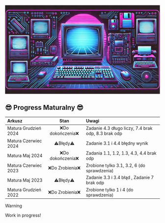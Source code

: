 <p align="center"> 
  <br/>
  <img src="/logo.png" alt="Matura Informatyka Wojciech" width="600"></a>
  <br/>
</p>

## **😎 Progress Maturalny 😎**

|        Arkusz       |       Stan        |              Uwagi             |
|:--------------------|:-----------------:|:-------------------------------|
|Matura Grudzień 2024|❌Do dokończenia❌|Zadanie 4.3 długo liczy, 7.4 brak odp, 8.3 brak odp|
|Matura Czerwiec 2024|⚠️Błędy⚠️         |Zadanie 3.1 i 4.4 błędny wynik|
|Matura Maj 2024     |❌Do dokończenia❌|Zadania 1.1, 1.2, 1.3, 4.3, 4.4 brak odp|
|Matura Czerwiec 2023|❌Do Zrobienia❌  |Zrobione tylko 3.1, 3.2, 6 (do sprawdzenia)|
|Matura Maj 2023     |⚠️Błędy⚠️         |Zadanie 3.3 i 3.4 błąd , Zadanie 7 brak odp|
|Matura Grudzień 2022|❌Do Zrobienia❌  |Zrobione tylko 1 i 4 (do sprawdzenia)|

> [!WARNING]
> Work in progress!